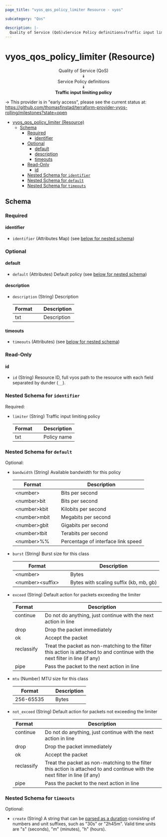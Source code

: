 ```yaml
---
page_title: "vyos_qos_policy_limiter Resource - vyos"

subcategory: "Qos"

description: |-
  Quality of Service (QoS)⯯Service Policy definitions⯯Traffic input limiting policy
---
```


# vyos_qos_policy_limiter (Resource)
<center>

Quality of Service (QoS)  
⯯  
Service Policy definitions  
⯯  
**Traffic input limiting policy**


</center>

-> This provider is in "early access", please see the current status at: https://github.com/thomasfinstad/terraform-provider-vyos-rolling/milestones?state=open

<!--TOC-->

- [vyos_qos_policy_limiter (Resource)](#vyos_qos_policy_limiter-resource)
  - [Schema](#schema)
    - [Required](#required)
      - [identifier](#identifier)
    - [Optional](#optional)
      - [default](#default)
      - [description](#description)
      - [timeouts](#timeouts)
    - [Read-Only](#read-only)
      - [id](#id)
    - [Nested Schema for `identifier`](#nested-schema-for-identifier)
    - [Nested Schema for `default`](#nested-schema-for-default)
    - [Nested Schema for `timeouts`](#nested-schema-for-timeouts)

<!--TOC-->

<!-- schema generated by tfplugindocs -->
## Schema

### Required

#### identifier
- `identifier` (Attributes Map) (see [below for nested schema](#nestedatt--identifier))

### Optional

#### default
- `default` (Attributes) Default policy (see [below for nested schema](#nestedatt--default))
#### description
- `description` (String) Description

    |  Format  &emsp;|  Description  |
    |----------|---------------|
    |  txt     &emsp;|  Description  |
#### timeouts
- `timeouts` (Attributes) (see [below for nested schema](#nestedatt--timeouts))

### Read-Only

#### id
- `id` (String) Resource ID, full vyos path to the resource with each field separated by dunder (`__`).

<a id="nestedatt--identifier"></a>
### Nested Schema for `identifier`

Required:

- `limiter` (String) Traffic input limiting policy

    |  Format  &emsp;|  Description  |
    |----------|---------------|
    |  txt     &emsp;|  Policy name  |


<a id="nestedatt--default"></a>
### Nested Schema for `default`

Optional:

- `bandwidth` (String) Available bandwidth for this policy

    |  Format        &emsp;|  Description                         |
    |----------------|--------------------------------------|
    |  &lt;number&gt;      &emsp;|  Bits per second                     |
    |  &lt;number&gt;bit   &emsp;|  Bits per second                     |
    |  &lt;number&gt;kbit  &emsp;|  Kilobits per second                 |
    |  &lt;number&gt;mbit  &emsp;|  Megabits per second                 |
    |  &lt;number&gt;gbit  &emsp;|  Gigabits per second                 |
    |  &lt;number&gt;tbit  &emsp;|  Terabits per second                 |
    |  &lt;number&gt;%%    &emsp;|  Percentage of interface link speed  |
- `burst` (String) Burst size for this class

    |  Format            &emsp;|  Description                             |
    |--------------------|------------------------------------------|
    |  &lt;number&gt;          &emsp;|  Bytes                                   |
    |  &lt;number&gt;&lt;suffix&gt;  &emsp;|  Bytes with scaling suffix (kb, mb, gb)  |
- `exceed` (String) Default action for packets exceeding the limiter

    |  Format      &emsp;|  Description                                                                                                                   |
    |--------------|--------------------------------------------------------------------------------------------------------------------------------|
    |  continue    &emsp;|  Do not do anything, just continue with the next action in line                                                                |
    |  drop        &emsp;|  Drop the packet immediately                                                                                                   |
    |  ok          &emsp;|  Accept the packet                                                                                                             |
    |  reclassify  &emsp;|  Treat the packet as non-matching to the filter this action is attached to and continue with the next filter in line (if any)  |
    |  pipe        &emsp;|  Pass the packet to the next action in line                                                                                    |
- `mtu` (Number) MTU size for this class

    |  Format     &emsp;|  Description  |
    |-------------|---------------|
    |  256-65535  &emsp;|  Bytes        |
- `not_exceed` (String) Default action for packets not exceeding the limiter

    |  Format      &emsp;|  Description                                                                                                                   |
    |--------------|--------------------------------------------------------------------------------------------------------------------------------|
    |  continue    &emsp;|  Do not do anything, just continue with the next action in line                                                                |
    |  drop        &emsp;|  Drop the packet immediately                                                                                                   |
    |  ok          &emsp;|  Accept the packet                                                                                                             |
    |  reclassify  &emsp;|  Treat the packet as non-matching to the filter this action is attached to and continue with the next filter in line (if any)  |
    |  pipe        &emsp;|  Pass the packet to the next action in line                                                                                    |


<a id="nestedatt--timeouts"></a>
### Nested Schema for `timeouts`

Optional:

- `create` (String) A string that can be [parsed as a duration](https://pkg.go.dev/time#ParseDuration) consisting of numbers and unit suffixes, such as &#34;30s&#34; or &#34;2h45m&#34;. Valid time units are &#34;s&#34; (seconds), &#34;m&#34; (minutes), &#34;h&#34; (hours).
